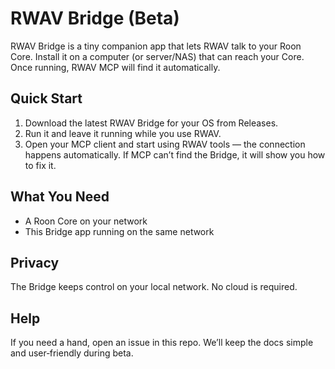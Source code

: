 # RWAV Bridge (Beta)

RWAV Bridge is a tiny companion app that lets RWAV talk to your Roon Core. Install it on a computer (or server/NAS) that can reach your Core. Once running, RWAV MCP will find it automatically.

## Quick Start

1) Download the latest RWAV Bridge for your OS from Releases.
2) Run it and leave it running while you use RWAV.
3) Open your MCP client and start using RWAV tools — the connection happens automatically. If MCP can’t find the Bridge, it will show you how to fix it.

## What You Need

- A Roon Core on your network
- This Bridge app running on the same network

## Privacy

The Bridge keeps control on your local network. No cloud is required.

## Help

If you need a hand, open an issue in this repo. We’ll keep the docs simple and user‑friendly during beta.

